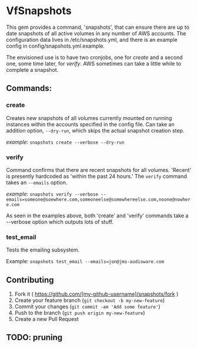 # VfSnapshots

This gem provides a command, 'snapshots', that can ensure there are up to date snapshots of all active volumes in any number of AWS accounts.  The configuration data lives in /etc/snapshots.yml, and there is an example config in config/snapshots.yml.example.

The envisioned use is to have two cronjobs, one for *create* and a second one, some time later, for *verify*.  AWS sometimes can take a little while to complete a snapshot.

## Commands:

### create

Creates new snapshots of all volumes currently mounted on running instances within the accounts specified in the config file.  Can take an addition option, `--dry-run`, which skips the actual snapshot creation step.

_example_: `snapshots create --verbose --dry-run`

### verify

Command confirms that there are recent snapshots for all volumes.  'Recent' is presently hardcoded as 'within the past 24 hours.'  The `verify` command takes an `--emails` option.

_example_: `snapshots verify --verbose --emails=someone@soewhere.com,someoneelse@somewhereelse.com,noone@nowhere.com`

As seen in the examples above, both 'create' and 'verify' commands take a --verbose option which outputs lots of stuff.

### test_email

Tests the emailing subsystem.

Example: `snapshots test_email --emails=jon@jms-audioware.com`

## Contributing

1. Fork it ( https://github.com/[my-github-username]/snapshots/fork )
2. Create your feature branch (`git checkout -b my-new-feature`)
3. Commit your changes (`git commit -am 'Add some feature'`)
4. Push to the branch (`git push origin my-new-feature`)
5. Create a new Pull Request

## TODO: pruning

